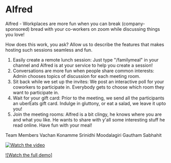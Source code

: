 # Alfred
Alfred - Workplaces are more fun when you can break (company-sponsored) bread with your co-workers on zoom while discussing things you love!

How does this work, you ask? Allow us to describe the features that makes hosting such sessions seamless and fun.
1. Easily create a remote lunch session: Just type "/familymeal" in your channel and Alfred is at your service to help you create a session!
2. Conversations are more fun when people share common interests: Admin chooses topics of discussion for each meeting room.
3. Sit back while we set up the invites: We post an interactive poll for your coworkers to participate in. Everybody gets to choose which room they want to participate in.
4. Wait for your gift card: Prior to the meeting, we send all the participants an uberEats gift card. Indulge in gluttony, or eat a salad, we leave it upto you!
5. Join the meeting rooms: Alfred is a bit clingy, he knows where you are and what you like. He wants to share with y'all some interesting stuff he read online. Have fun with your meal!

Team Members
Vachan Konamme
Srinidhi Moodalagiri
Gautham Sabhahit

[![Watch the video](https://i.imgur.com/sC97vny.png)](https://www.loom.com/share/bf875dc2557c473cb56724ebb4cb0d0b)


[![Watch the full demo]](https://www.loom.com/share/bf875dc2557c473cb56724ebb4cb0d0b)
